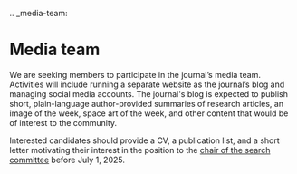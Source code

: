 .. _media-team:

# Media team

We are seeking members to participate in the journal’s media team. Activities will include running a separate website as the journal’s blog and managing social media accounts. The journal's blog is expected to publish short, plain-language author-provided summaries of research articles, an image of the week, space art of the week, and other content that would be of interest to the community.

Interested candidates should provide a CV, a publication list, and a short letter motivating their interest in the position to the [chair of the search committee](mailto:mark.wieczorek@cnrs.fr) before July 1, 2025.
